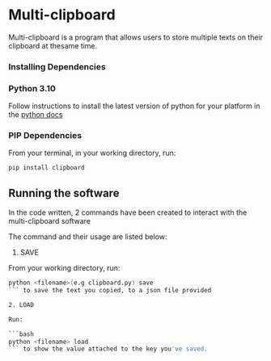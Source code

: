 # Multi-clipboard

Multi-clipboard is a program that allows users to store multiple texts on their clipboard at thesame time.

### Installing Dependencies

### Python 3.10

Follow instructions to install the latest version of python for your platform in the [python docs](https://docs.python.org/3/using/unix.html#getting-and-installing-the-latest-version-of-python)

### PIP Dependencies

From your terminal, in your working directory, run:

```bash
pip install clipboard
```

## Running the software

In the code written, 2 commands have been created to interact with the multi-clipboard software

The command and their usage are listed below:

1. SAVE

From your working directory, run:

```bash
python <filename>(e.g clipboard.py) save
``` to save the text you copied, to a json file provided

2. LOAD

Run:

```bash
python <filename> load
``` to show the value attached to the key you've saved.
